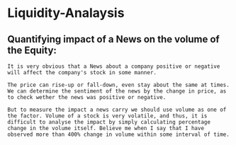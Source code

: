 # Liquidity-Analaysis
## Quantifying impact of a News on the volume of the Equity:
    It is very obvious that a News about a company positive or negative will affect the company's stock in some manner.
    
    The price can rise-up or fall-down, even stay about the same at times. We can determine the sentiment of the news by the change in price, as to check wether the news was positive or negative.
    
    But to measure the impact a news carry we should use volume as one of the factor. Volume of a stock is very volatile, and thus, it is difficult to analyse the impact by simply calculating percentage change in the volume itself. Believe me when I say that I have observed more than 400% change in volume within some interval of time.
 
